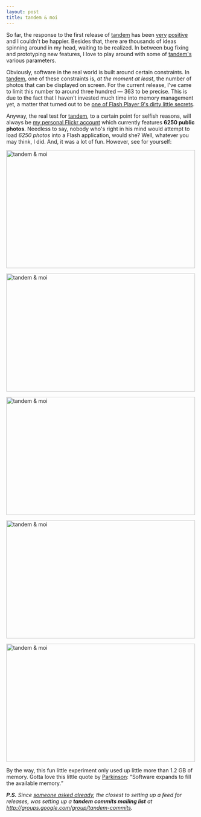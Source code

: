 ```yaml
---
layout: post
title: tandem & moi
---
```

So far, the response to the first release of <a href="http://tandem.gasi.ch/">tandem</a> has been <a href="http://www.zoomoblog.com/zooming/2008/05/a-killer-piece.html">very</a> <a href="http://fr.techcrunch.com/2008/05/30/fr-tandem-une-superbe-interface-pour-naviguer-sur-flickr/">positive</a> and I couldn&#x27;t be happier. Besides that, there are thousands of ideas spinning around in my head, waiting to be realized. In between bug fixing and prototyping new features, I love to play around with some of <a href="http://tandem.gasi.ch/">tandem&#x27;s</a> various parameters.

Obviously, software in the real world is built around certain constraints. In <a href="http://tandem.gasi.ch/">tandem</a>, one of these constraints is, <em>at the moment at least</em>, the number of photos that can be displayed on screen. For the current release, I&#x27;ve came to limit this number to around three hundred &mdash; 363 to be precise.  This is due to the fact that I haven&#x27;t invested much time into memory management yet, a matter that turned out to be <a href="http://www.gskinner.com/blog/archives/2008/04/failure_to_unlo.html">one of Flash Player 9&#x27;s dirty little secrets</a>.

Anyway, the real test for <a href="http://tandem.gasi.ch/">tandem</a>, to a certain point for selfish reasons, will always be <a href="http://flickr.com/photos/gasi">my personal Flickr account</a> which currently features <strong>6250 public photos</strong>. Needless to say, nobody who&#x27;s right in his mind would attempt to load <em>6250 photos</em> into a Flash application, would she? Well, whatever you may think, I did. And, it was a lot of fun. However, see for yourself:

<a href="http://farm4.static.flickr.com/3028/2550472403_716ffc95a5_o.jpg" title="tandem &amp; moi by Daniel Gasienica, on Flickr"><img src="http://farm4.static.flickr.com/3028/2550472403_247b2e941b.jpg" width="500" height="313" alt="tandem &amp; moi" /></a>

<a href="http://farm4.static.flickr.com/3153/2551295664_0404381869_o.jpg" title="tandem &amp; moi by Daniel Gasienica, on Flickr"><img src="http://farm4.static.flickr.com/3153/2551295664_9812bb0704.jpg" width="500" height="313" alt="tandem &amp; moi" /></a>

<a href="http://farm4.static.flickr.com/3050/2550476447_6fa510e38e_o.jpg" title="tandem &amp; moi by Daniel Gasienica, on Flickr"><img src="http://farm4.static.flickr.com/3050/2550476447_d318edfa4f.jpg" width="500" height="313" alt="tandem &amp; moi" /></a>

<a href="http://farm4.static.flickr.com/3013/2551299250_d44362f919_o.jpg" title="tandem &amp; moi by Daniel Gasienica, on Flickr"><img src="http://farm4.static.flickr.com/3013/2551299250_dc9be6a505.jpg" width="500" height="313" alt="tandem &amp; moi" /></a>

<a href="http://farm3.static.flickr.com/2340/2551299928_79479d8c7c_o.jpg" title="tandem &amp; moi by Daniel Gasienica, on Flickr"><img src="http://farm3.static.flickr.com/2340/2551299928_419dc4cf50.jpg" width="500" height="313" alt="tandem &amp; moi" /></a>

By the way, this fun little experiment only used up little more than 1.2&nbsp;GB of memory. Gotta love this little quote by <a href="http://en.wikipedia.org/wiki/C._Northcote_Parkinson">Parkinson</a>:
<q>Software expands to fill the available memory.</q>

<em><strong>P.S.</strong> Since <a href="/blog/hello-tandem/#comments">someone asked already</a>, the closest to setting up a feed for releases, was setting up a <strong>tandem commits mailing list</strong> at <a href="http://groups.google.com/group/tandem-commits">http://groups.google.com/group/tandem-commits</a>.</em>